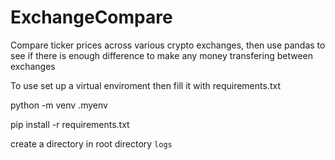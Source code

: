 # ExchangeCompare

Compare ticker prices across various crypto exchanges, then use pandas
to see if there is enough difference to make any money transfering between exchanges

To use set up a virtual enviroment then fill it with requirements.txt


python -m venv .myenv


pip install -r requirements.txt


create a directory in root directory  `logs`

